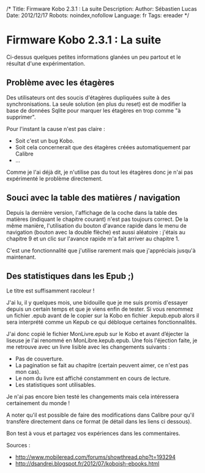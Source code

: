 /*
Title: Firmware Kobo 2.3.1 : La suite
Description: 
Author: Sébastien Lucas
Date: 2012/12/17
Robots: noindex,nofollow
Language: fr
Tags: ereader
*/
# Firmware Kobo 2.3.1 : La suite

Ci-dessus quelques petites informations glanées un peu partout et le résultat d'une expérimentation.


## Problème avec les étagères

Des utilisateurs ont des soucis d'étagères dupliquées suite à des synchronisations. La seule solution (en plus du reset) est de modifier la base de données Sqlite pour marquer les étagères en trop comme "à supprimer".

Pour l'instant la cause n'est pas claire :

* Soit c'est un bug Kobo.
* Soit cela concernerait que des étagères créées automatiquement par Calibre
* ...

Comme je l'ai déjà dit, je n'utilise pas du tout les étagères donc je n'ai pas expérimenté le problème directement.

## Souci avec la table des matières / navigation

Depuis la dernière version, l'affichage de la coche dans la table des matières (indiquant le chapitre courant) n'est pas toujours correct. De la même manière, l'utilisation du bouton d'avance rapide dans le menu de navigation (bouton avec la double flèche) est aussi aléatoire : j'étais au chapitre 9 et un clic sur l'avance rapide m'a fait arriver au chapitre 1.

C'est une fonctionnalité que j'utilise rarement mais que j'appréciais jusqu'à maintenant.

## Des statistiques dans les Epub ;)

Le titre est suffisamment racoleur !

J'ai lu, il y quelques mois, une bidouille que je me suis promis d'essayer depuis un certain temps et que je viens enfin de tester. Si vous renommez un fichier .epub avant de le copier sur la Kobo en fichier .kepub.epub alors il sera interprété comme un Kepub ce qui débloque certaines fonctionnalités.

J'ai donc copié le fichier MonLivre.epub sur le Kobo et avant d’éjecter la liseuse je l'ai renommé en MonLibre.kepub.epub. Une fois l'éjection faite, je me retrouve avec un livre lisible avec les changements suivants :

* Pas de couverture.
* La pagination se fait au chapitre (certain peuvent aimer, ce n'est pas mon cas).
* Le nom du livre est affiché constamment en cours de lecture.
* Les statistiques sont utilisables.

Je n'ai pas encore bien testé les changements mais cela intéressera certainement du monde !

A noter qu'il est possible de faire des modifications dans Calibre pour qu'il transfère directement dans ce format (le détail dans les liens ci dessous).

Bon test à vous et partagez vos expériences dans les commentaires.

Sources :

* http://www.mobileread.com/forums/showthread.php?t=193294
* http://dsandrei.blogspot.fr/2012/07/koboish-ebooks.html
